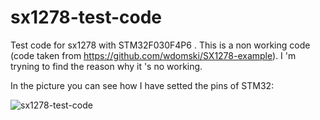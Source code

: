 # sx1278-test-code
Test code for sx1278 with STM32F030F4P6 .
This is a non working code (code taken from https://github.com/wdomski/SX1278-example).
I 'm tryning to find the reason why it 's no working.

In the picture you can see how I have setted the pins of STM32:

![sx1278-test-code](https://user-images.githubusercontent.com/6674193/72550890-66dc7900-389c-11ea-9fcd-241da2b11519.png)

